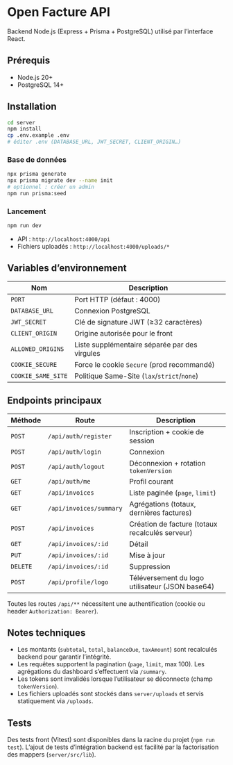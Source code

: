 # Open Facture API

Backend Node.js (Express + Prisma + PostgreSQL) utilisé par l’interface React.

## Prérequis

- Node.js 20+
- PostgreSQL 14+

## Installation

```bash
cd server
npm install
cp .env.example .env
# éditer .env (DATABASE_URL, JWT_SECRET, CLIENT_ORIGIN…)
```

### Base de données

```bash
npx prisma generate
npx prisma migrate dev --name init
# optionnel : créer un admin
npm run prisma:seed
```

### Lancement

```bash
npm run dev
```

- API : `http://localhost:4000/api`
- Fichiers uploadés : `http://localhost:4000/uploads/*`

## Variables d’environnement

| Nom | Description |
| --- | --- |
| `PORT` | Port HTTP (défaut : 4000) |
| `DATABASE_URL` | Connexion PostgreSQL |
| `JWT_SECRET` | Clé de signature JWT (≥32 caractères) |
| `CLIENT_ORIGIN` | Origine autorisée pour le front |
| `ALLOWED_ORIGINS` | Liste supplémentaire séparée par des virgules |
| `COOKIE_SECURE` | Force le cookie `Secure` (prod recommandé) |
| `COOKIE_SAME_SITE` | Politique Same-Site (`lax`/`strict`/`none`) |

## Endpoints principaux

| Méthode | Route | Description |
| --- | --- | --- |
| `POST` | `/api/auth/register` | Inscription + cookie de session |
| `POST` | `/api/auth/login` | Connexion |
| `POST` | `/api/auth/logout` | Déconnexion + rotation `tokenVersion` |
| `GET` | `/api/auth/me` | Profil courant |
| `GET` | `/api/invoices` | Liste paginée (`page`, `limit`) |
| `GET` | `/api/invoices/summary` | Agrégations (totaux, dernières factures) |
| `POST` | `/api/invoices` | Création de facture (totaux recalculés serveur) |
| `GET` | `/api/invoices/:id` | Détail |
| `PUT` | `/api/invoices/:id` | Mise à jour |
| `DELETE` | `/api/invoices/:id` | Suppression |
| `POST` | `/api/profile/logo` | Téléversement du logo utilisateur (JSON base64) |

Toutes les routes `/api/**` nécessitent une authentification (cookie ou header `Authorization: Bearer`).

## Notes techniques

- Les montants (`subtotal`, `total`, `balanceDue`, `taxAmount`) sont recalculés backend pour garantir l’intégrité.
- Les requêtes supportent la pagination (`page`, `limit`, max 100). Les agrégations du dashboard s’effectuent via `/summary`.
- Les tokens sont invalidés lorsque l’utilisateur se déconnecte (champ `tokenVersion`).
- Les fichiers uploadés sont stockés dans `server/uploads` et servis statiquement via `/uploads`.

## Tests

Des tests front (Vitest) sont disponibles dans la racine du projet (`npm run test`). L’ajout de tests d’intégration backend est facilité par la factorisation des mappers (`server/src/lib`).

